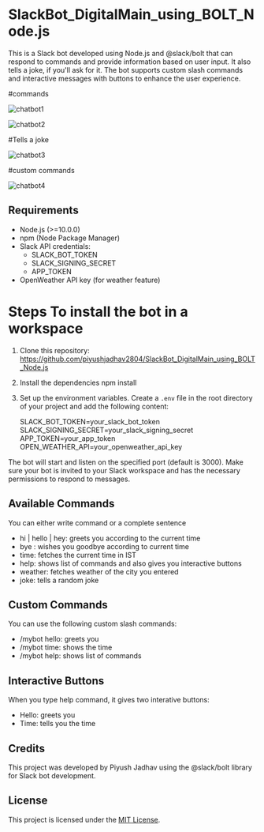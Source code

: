 # SlackBot_DigitalMain_using_BOLT_Node.js

This is a Slack bot developed using Node.js and @slack/bolt that can respond to commands and provide information based on user input. It also tells a joke, if you'll ask for it. The bot supports custom slash commands and interactive messages with buttons to enhance the user experience. 


#commands

![chatbot1](https://github.com/piyushjadhav2804/SlackBot_DigitalMain_using_BOLT_Node.js/assets/71430828/85d22136-368e-4b18-8ee1-cc190b0f7838)

![chatbot2](https://github.com/piyushjadhav2804/SlackBot_DigitalMain_using_BOLT_Node.js/assets/71430828/27549542-9289-4fb3-bb48-0da7d6b8e57a)

#Tells a joke

![chatbot3](https://github.com/piyushjadhav2804/SlackBot_DigitalMain_using_BOLT_Node.js/assets/71430828/c01ea40c-ab26-4bc0-bc8d-e1e809e7912a)

#custom commands

![chatbot4](https://github.com/piyushjadhav2804/SlackBot_DigitalMain_using_BOLT_Node.js/assets/71430828/9accf1d0-95ab-4ac6-8537-66958e1e4d75)


## Requirements

- Node.js (>=10.0.0)
- npm (Node Package Manager)
- Slack API credentials:
  - SLACK_BOT_TOKEN
  - SLACK_SIGNING_SECRET
  - APP_TOKEN
- OpenWeather API key (for weather feature)

# Steps To install the bot in a workspace

1. Clone this repository: https://github.com/piyushjadhav2804/SlackBot_DigitalMain_using_BOLT_Node.js
   
2. Install the dependencies
   npm install

3. Set up the environment variables.
   Create a `.env` file in the root directory of your project and add the following content:

   SLACK_BOT_TOKEN=your_slack_bot_token
   SLACK_SIGNING_SECRET=your_slack_signing_secret
   APP_TOKEN=your_app_token
   OPEN_WEATHER_API=your_openweather_api_key



The bot will start and listen on the specified port (default is 3000). Make sure your bot is invited to your Slack workspace and has the necessary permissions to respond to messages.

## Available Commands

You can either write command or a complete sentence
- hi | hello | hey: greets you according to the current time
- bye : wishes you goodbye according to current time
- time: fetches the current time in IST
- help: shows list of commands and also gives you interactive buttons
- weather: fetches weather of the city you entered
- joke: tells a random joke

## Custom Commands

You can use the following custom slash commands:
- /mybot hello: greets you
- /mybot time: shows the time
- /mybot help: shows list of commands

## Interactive Buttons

When you type help command, it gives two interative buttons:
- Hello: greets you
- Time: tells you the time
  

## Credits

This project was developed by Piyush Jadhav using the @slack/bolt library for Slack bot development.

## License

This project is licensed under the [MIT License](LICENSE).
